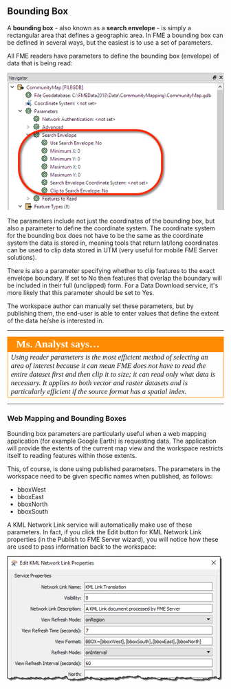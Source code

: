 ## Bounding Box ##

A **bounding box** - also known as a **search envelope** - is simply a rectangular area that defines a geographic area. In FME a bounding box can be defined in several ways, but the easiest is to use a set of parameters.

All FME readers have parameters to define the bounding box (envelope) of data that is being read:

![](./Images/Img5.021.ReaderSearchEnvParams.png)

The parameters include not just the coordinates of the bounding box, but also a parameter to define the coordinate system. The coordinate system for the bounding box does not have to be the same as the coordinate system the data is stored in, meaning tools that return lat/long coordinates can be used to clip data stored in UTM (very useful for mobile FME Server solutions). 

There is also a parameter specifying whether to clip features to the exact envelope boundary. If set to No then features that overlap the boundary will be included in their full (unclipped) form. For a Data Download service, it's more likely that this parameter should be set to Yes.

The workspace author can manually set these parameters, but by publishing them, the end-user is able to enter values that define the extent of the data he/she is interested in.

---

<table style="border-spacing: 0px">
<tr>
<td style="vertical-align:middle;background-color:darkorange;border: 2px solid darkorange">
<i class="fa fa-quote-left fa-lg fa-pull-left fa-fw" style="color:white;padding-right: 12px;vertical-align:text-top"></i>
<span style="color:white;font-size:x-large;font-weight: bold;font-family:serif">Ms. Analyst says…</span>
</td>
</tr>

<tr>
<td style="border: 1px solid darkorange">
<span style="font-family:serif; font-style:italic; font-size:larger">
Using reader parameters is the most efficient method of selecting an area of interest because it can mean FME does not have to read the entire dataset first and then clip it to size; it can read only what data is necessary. It applies to both vector and raster datasets and is particularly efficient if the source format has a spatial index.
</span>
</td>
</tr>
</table>

---

### Web Mapping and Bounding Boxes ##

Bounding box parameters are particularly useful when a web mapping application (for example Google Earth) is requesting data. The application will provide the extents of the current map view and the workspace restricts itself to reading features within those extents.

This, of course, is done using published parameters. The parameters in the workspace need to be given specific names when published, as follows:

- bboxWest
- bboxEast
- bboxNorth
- bboxSouth

A KML Network Link service will automatically make use of these parameters. In fact, if you click the Edit button for KML Network Link properties (in the Publish to FME Server wizard), you will notice how these are used to pass information back to the workspace:

![](./Images/Img5.022.KMLNetworkLinkEnvParams.png)
